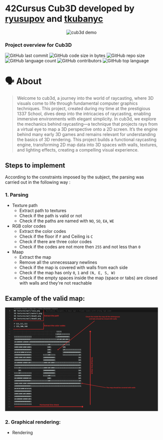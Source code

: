 # 42Cursus Cub3D developed by [ryusupov](https://github.com/YusuCoder) and [tkubanyc](https://github.com/Tilek12)

<p align="center">
  <img src="textures/record.gif" alt="cub3d demo" width="600" height="auto">
</p>


### Project overview for Cub3D
![GitHub last commit](https://img.shields.io/github/last-commit/YusuCoder/cub3D)
![GitHub code size in bytes](https://img.shields.io/github/languages/code-size/YusuCoder/cub3D)
![GitHub repo size](https://img.shields.io/github/repo-size/YusuCoder/minishell)
![GitHub language count](https://img.shields.io/github/languages/count/YusuCoder/cub3D)
![GitHub contributors](https://img.shields.io/github/contributors/YusuCoder/cub3D)
![GitHub top language](https://img.shields.io/github/languages/top/YusuCoder/cub3D)

# :speaking_head: About
> Welcome to cub3d, a journey into the world of raycasting, where 3D visuals come to life through fundamental computer graphics techniques. This project, created during my time at the prestigious 1337 School, dives deep into the intricacies of raycasting, enabling immersive environments with elegant simplicity. In cub3d, we explore the mechanics behind raycasting—a technique that projects rays from a virtual eye to map a 3D perspective onto a 2D screen.
  It’s the engine behind many early 3D games and remains relevant for understanding the basics of 3D rendering. This project builds a functional raycasting engine, transforming 2D map data into 3D spaces with walls, textures, and lighting effects, creating a compelling visual experience.

## Steps to implement

According to the constraints imposed by the subject, the parsing was carried out in the following way :

### 1. Parsing
   - Texture path
     - Extract path to textures
     - Check if the path is valid or not
     - Check if the paths are named with ```NO```, ```SO```, ```EA```, ```WE```
   - RGB color codes
     - Extract the color codes
     - Check if the floor if ```F``` and Ceiling is ```C```
     - Check if there are three color codes
     - Check if the codes are not more then ```255``` and not less than ```0```
   - Maap
     - Extract the map
     - Remove all the unnecessaary newlines
     - Check if the map is covered with walls from each side
     - Check if the map has only ```0```, ```1``` and ```(N, E, S, W)```
     - Check if the empty spaces inside the map (space or tabs) are closed with walls and they're not reachable

## Example of the valid map:

![Horizontal line check](https://github.com/YusuCoder/cub3D/blob/parse/textures/Horizontal%20line%20check.png?raw=true)


### 2. Graphical rendering:
  - Rendering
